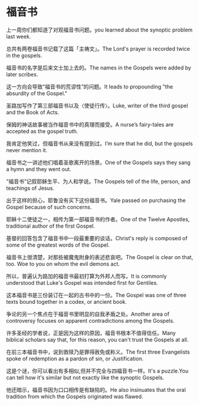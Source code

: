 # 福音书

<p><span class="chinese">上一周你们都知道了对观福音书问题。</span><span class="english">you learned about the synoptic problem last week.</span></p>

<p><span class="chinese">总共有两卷福音书记载了这篇「主祷文」。</span><span class="english">The Lord's prayer is recorded twice in the gospels.</span></p>

<p><span class="chinese">福音书的名字是后来文士加上去的。</span><span class="english">The names in the Gospels were added by later scribes.</span></p>

<p><span class="chinese">这一方向会导致“福音书的荒谬性”的问题。</span><span class="english">It leads to propounding "the absurdity of the Gospel."</span></p>

<p><span class="chinese">圣路加写作了第三部福音书以及〈使徒行传〉。</span><span class="english">Luke, writer of the third gospel and the Book of Acts.</span></p>

<p><span class="chinese">保姆的神话故事被当作福音书中的真理而接受。</span><span class="english">A nurse’s fairy-tales are accepted as the gospel truth.</span></p>

<p><span class="chinese">我肯定他笑过，但福音书从来没有提到过。</span><span class="english">I’m sure that he did, but the gospels never mention it.</span></p>

<p><span class="chinese">福音书之一讲述他们唱着圣歌离开的场景。</span><span class="english">One of the Gospels says they sang a hymn and they went out.</span></p>

<p><span class="chinese">“福音书”记叙耶稣生平、为人和学说。</span><span class="english">The Gospels tell of the life, person, and teachings of Jesus.</span></p>

<p><span class="chinese">出于这样的担心，耶鲁没有买下这份福音书。</span><span class="english">Yale passed on purchasing the Gospel because of such concerns.</span></p>

<p><span class="chinese">耶稣十二使徒之一，相传为第一部福音书的作者。</span><span class="english">One of the Twelve Apostles, traditional author of the first Gospel.</span></p>

<p><span class="chinese">基督的回答包含了福音书中一段最重要的谈话。</span><span class="english">Christ's reply is composed of some of the greatest words of the Gospel.</span></p>

<p><span class="chinese">福音书上很清楚，对那些被魔鬼附身的表述悲哀吧。</span><span class="english">The Gospel is clear on that, too. Woe to you on whom the evil demons act.</span></p>

<p><span class="chinese">所以，普遍认为路加的福音书最初打算为外邦人而写。</span><span class="english">It is commonly understood that Luke's Gospel was intended first for Gentiles.</span></p>

<p><span class="chinese">这本福音书是三份装订在一起的古书中的一份。</span><span class="english">The Gospel was one of three texts bound together in a codex, or ancient book.</span></p>

<p><span class="chinese">争论的另一个焦点在于福音书里明显的自我矛盾之处。</span><span class="english">Another area of controversy focuses on apparent contradictions among the Gospels.</span></p>

<p><span class="chinese">许多圣经的学者说，正是因为这样的原因，福音书根本不值得信任。</span><span class="english">Many biblical scholars say that, for this reason, you can't trust the Gospels at all.</span></p>

<p><span class="chinese">在前三本福音书中，说到救赎乃是罪得赦免或称义。</span><span class="english">The first three Evangelists spoke of redemption as a pardon of sin, or Justification.</span></p>

<p><span class="chinese">这是个谜，你可以看出有多相似,但并不完全与四福音书一样。</span><span class="english">It's a puzzle.You can tell how it's similar but not exactly like the synoptic Gospels.</span></p>

<p><span class="chinese">他还暗示，福音书因为口口相传是有缺陷的。</span><span class="english">He also insinuates that the oral tradition from which the Gospels originated was flawed.</span></p>

